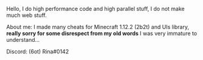 Hello, I do high performance code and high parallel stuff, I do not make much web stuff.

About me:
I made many cheats for Minecraft 1.12.2 (2b2t) and UIs library, **really sorry for some disrespect from my old words** I was very immature to understand...

Discord: (6ot) Rina#0142
